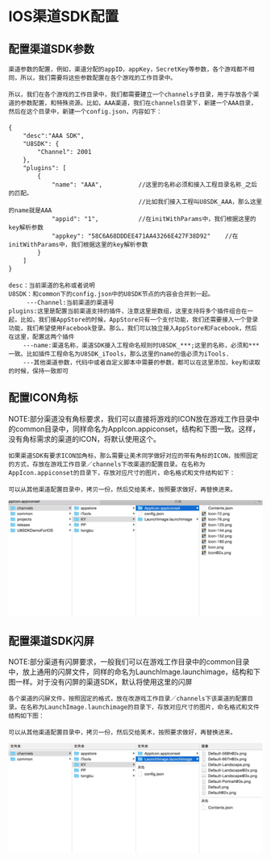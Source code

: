 IOS渠道SDK配置
=======

配置渠道SDK参数
-------------

```
渠道参数的配置，例如，渠道分配的appID，appKey，SecretKey等参数，各个游戏都不相同，所以，我们需要将这些参数配置在各个游戏的工作目录中。

所以，我们在各个游戏的工作目录中，我们都需要建立一个channels子目录，用于存放各个渠道的参数配置，和特殊资源。比如，AAA渠道，我们在channels目录下，新建一个AAA目录，然后在这个目录中，新建一个config.json，内容如下：

{
    "desc":"AAA SDK",
    "U8SDK": {
        "Channel": 2001
    },
    "plugins": [
        {
            "name": "AAA",          //这里的名称必须和接入工程目录名称_之后的匹配。
                                    //比如我们接入工程叫U8SDK_AAA，那么这里的name就是AAA
            "appid": "1",           //在initWithParams中，我们根据这里的key解析参数
            "appkey": "58C6A68DDDEE471AA43266E427F38D92"    //在initWithParams中，我们根据这里的key解析参数
        }
    ]
}

desc：当前渠道的名称或者说明
U8SDK：和common下的config.json中的U8SDK节点的内容会合并到一起。
     ---Channel:当前渠道的渠道号
plugins:这里是配置当前渠道支持的插件，注意这里是数组，这里支持将多个插件组合在一起，比如，我们接AppStore的时候，AppStore只有一个支付功能，我们还需要接入一个登录功能，我们希望使用Facebook登录。那么，我们可以独立接入AppStore和Facebook，然后在这里，配置这两个插件
    ---name:渠道名称，渠道SDK接入工程命名规则时U8SDK_***;这里的名称，必须和***一致。比如插件工程命名为U8SDK_iTools，那么这里的name的值必须为iTools.
    ---其他渠道参数，代码中或者自定义脚本中需要的参数，都可以在这里添加，key和读取的时候，保持一致即可

```

配置ICON角标
-------------

NOTE:部分渠道没有角标要求，我们可以直接将游戏的ICON放在游戏工作目录中的common目录中，同样命名为AppIcon.appiconset，结构和下图一致。这样，没有角标需求的渠道的ICON，将默认使用这个。

```
如果渠道SDK有要求ICON加角标，那么需要让美术同学做好对应的带有角标的ICON，按照固定的方式，存放在游戏工作目录／channels下改渠道的配置目录。在名称为AppIcon.appiconset的目录下，存放对应尺寸的图片，命名格式和文件结构如下：

可以从其他渠道配置目录中，拷贝一份，然后交给美术，按照要求做好，再替换进来。

```
![](images/ios_icon.png)


配置渠道SDK闪屏
-------------

NOTE:部分渠道有闪屏要求，一般我们可以在游戏工作目录中的common目录中，放上通用的闪屏文件，同样的命名为LaunchImage.launchimage，结构和下图一样。对于没有闪屏的渠道SDK，默认将使用这里的闪屏

```
各个渠道的闪屏文件，按照固定的格式，放在改游戏工作目录／channels下该渠道的配置目录。在名称为LaunchImage.launchimage的目录下，存放对应尺寸的图片，命名格式和文件结构如下图：

可以从其他渠道配置目录中，拷贝一份，然后交给美术，按照要求做好，再替换进来。

```
![](images/ios_launchimages.png)